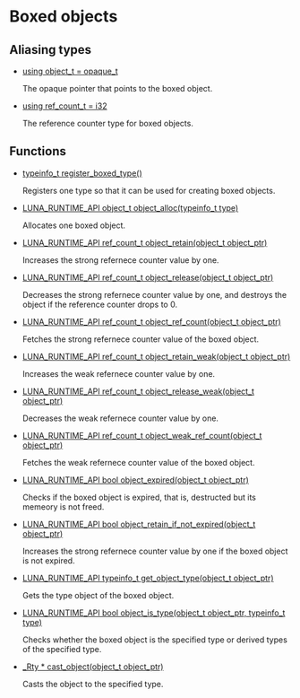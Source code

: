 # Boxed objects
## Aliasing types
* [using object_t =  opaque_t](group___runtime_object_1ga4d287a1c3bd0821c2391f4613686e35a.md)

    The opaque pointer that points to the boxed object. 

* [using ref_count_t =  i32](group___runtime_object_1gaa7422c517659edae01f5701669e17b26.md)

    The reference counter type for boxed objects. 

## Functions
* [typeinfo_t register_boxed_type()](group___runtime_object_1ga316fa5c9dec593e4cab7782fd8e64463.md)

    Registers one type so that it can be used for creating boxed objects. 

* [LUNA_RUNTIME_API object_t object_alloc(typeinfo_t type)](group___runtime_object_1ga8ba411b5dc3e81b9d5c0283752e22b9e.md)

    Allocates one boxed object. 

* [LUNA_RUNTIME_API ref_count_t object_retain(object_t object_ptr)](group___runtime_object_1ga05292c794e05337d2f55793b8a543a3d.md)

    Increases the strong refernece counter value by one. 

* [LUNA_RUNTIME_API ref_count_t object_release(object_t object_ptr)](group___runtime_object_1ga841b0eea4b1450118695a1ea1e323e54.md)

    Decreases the strong refernece counter value by one, and destroys the object if the reference counter drops to 0. 

* [LUNA_RUNTIME_API ref_count_t object_ref_count(object_t object_ptr)](group___runtime_object_1gae913d9c4fe24b3ce1bde56cc32f11a26.md)

    Fetches the strong refernece counter value of the boxed object. 

* [LUNA_RUNTIME_API ref_count_t object_retain_weak(object_t object_ptr)](group___runtime_object_1ga16a414bc273f61c5b494bbfeede47dc8.md)

    Increases the weak refernece counter value by one. 

* [LUNA_RUNTIME_API ref_count_t object_release_weak(object_t object_ptr)](group___runtime_object_1ga68c6d4e3df6b4ac39a9963b13a438a3a.md)

    Decreases the weak refernece counter value by one. 

* [LUNA_RUNTIME_API ref_count_t object_weak_ref_count(object_t object_ptr)](group___runtime_object_1gab006a9ca608307374757bc7d9bdd8c20.md)

    Fetches the weak refernece counter value of the boxed object. 

* [LUNA_RUNTIME_API bool object_expired(object_t object_ptr)](group___runtime_object_1ga5f1ea1fdc9db2b3f2bc17d22acfda13f.md)

    Checks if the boxed object is expired, that is, destructed but its memeory is not freed. 

* [LUNA_RUNTIME_API bool object_retain_if_not_expired(object_t object_ptr)](group___runtime_object_1ga86ba8bb53caec919089287e4b89aa0b0.md)

    Increases the strong refernece counter value by one if the boxed object is not expired. 

* [LUNA_RUNTIME_API typeinfo_t get_object_type(object_t object_ptr)](group___runtime_object_1ga7693a4a4b103ca1bb0fa1e41ea795ce2.md)

    Gets the type object of the boxed object. 

* [LUNA_RUNTIME_API bool object_is_type(object_t object_ptr, typeinfo_t type)](group___runtime_object_1gabe23034b4be97972a3340bbc70165eb8.md)

    Checks whether the boxed object is the specified type or derived types of the specified type. 

* [_Rty * cast_object(object_t object_ptr)](group___runtime_object_1ga9b42ae46efc0d90e598a95e04187e5d8.md)

    Casts the object to the specified type. 

